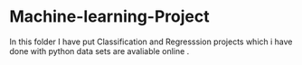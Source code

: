# Machine-learning-Project
In this folder I have put Classification and Regresssion projects which i have done with python data sets are avaliable online .

